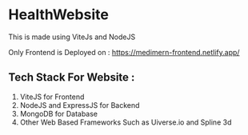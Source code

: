 # HealthWebsite
This is made using ViteJs and NodeJS

Only Frontend is Deployed on : https://medimern-frontend.netlify.app/

## Tech Stack For Website : 
1. ViteJS for Frontend
2. NodeJS and ExpressJS for Backend
3. MongoDB for Database
4. Other Web Based Frameworks Such as Uiverse.io and Spline 3d
